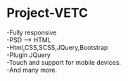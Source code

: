 # Project-VETC
-Fully responsive  
-PSD --> HTML  
-Html,CSS,SCSS,JQuery,Bootstrap  
-Plugin JQuery  
-Touch and support for mobile devices.  
-And many more.  
